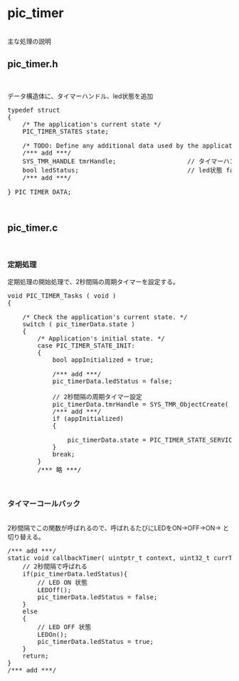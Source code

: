 # pic_timer

<br>
主な処理の説明
<br>

## pic_timer.h

<br>

データ構造体に、タイマーハンドル、led状態を追加

<pre>
typedef struct
{
    /* The application's current state */
    PIC_TIMER_STATES state;

    /* TODO: Define any additional data used by the application. */
    /*** add ***/
    SYS_TMR_HANDLE tmrHandle;                   // タイマーハンドル
    bool ledStatus;                             // led状態 false:OFF/true:ON
    /*** add ***/

} PIC_TIMER_DATA;
</pre>
<br>

## pic_timer.c

<br>

### 定期処理

定期処理の開始処理で、2秒間隔の周期タイマーを設定する。

<pre>
void PIC_TIMER_Tasks ( void )
{

    /* Check the application's current state. */
    switch ( pic_timerData.state )
    {
        /* Application's initial state. */
        case PIC_TIMER_STATE_INIT:
        {
            bool appInitialized = true;
       
            /*** add ***/
            pic_timerData.ledStatus = false;
            
            // 2秒間隔の周期タイマー設定
            pic_timerData.tmrHandle = SYS_TMR_ObjectCreate( 2000, NULL, callbackTimer, SYS_TMR_FLAG_PERIODIC );
            /*** add ***/
            if (appInitialized)
            {
            
                pic_timerData.state = PIC_TIMER_STATE_SERVICE_TASKS;
            }
            break;
        }
        /*** 略 ***/
</pre>

<br>

### タイマーコールバック

<br>
2秒間隔でこの関数が呼ばれるので、呼ばれるたびにLEDをON→OFF→ON→ と切り替える。
<pre>
/*** add ***/
static void callbackTimer( uintptr_t context, uint32_t currTick ){
    // 2秒間隔で呼ばれる
    if(pic_timerData.ledStatus){
        // LED ON 状態
        LEDOff();
        pic_timerData.ledStatus = false;
    }
    else
    {
        // LED OFF 状態
        LEDOn();
        pic_timerData.ledStatus = true;
    }
    return;
}
/*** add ***/
</pre>
